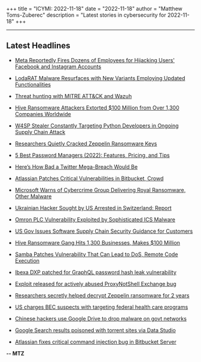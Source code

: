 +++
title = "ICYMI: 2022-11-18"
date = "2022-11-18"
author = "Matthew Toms-Zuberec"
description = "Latest stories in cybersecurity for 2022-11-18"
+++

---------------------------------------------------------------------------
## Latest Headlines
- [Meta Reportedly Fires Dozens of Employees for Hijacking Users' Facebook and Instagram Accounts](https://thehackernews.com/2022/11/meta-reportedly-fires-dozens-of.html)

- [LodaRAT Malware Resurfaces with New Variants Employing Updated Functionalities](https://thehackernews.com/2022/11/lodarat-malware-resurfaces-with-new.html)

- [Threat hunting with MITRE ATT&CK and Wazuh](https://thehackernews.com/2022/11/threat-hunting-with-mitre-att-and-wazuh.html)

- [Hive Ransomware Attackers Extorted $100 Million from Over 1,300 Companies Worldwide](https://thehackernews.com/2022/11/hive-ransomware-attackers-extorted-100.html)

- [W4SP Stealer Constantly Targeting Python Developers in Ongoing Supply Chain Attack](https://thehackernews.com/2022/11/w4sp-stealer-constantly-targeting.html)

- [Researchers Quietly Cracked Zeppelin Ransomware Keys](https://krebsonsecurity.com/2022/11/researchers-quietly-cracked-zeppelin-ransomware-keys/)

- [5 Best Password Managers (2022): Features, Pricing, and Tips](https://www.wired.com/story/best-password-managers/)

- [Here’s How Bad a Twitter Mega-Breach Would Be](https://www.wired.com/story/twitter-mega-breach-what-if/)

- [Atlassian Patches Critical Vulnerabilities in Bitbucket, Crowd](https://www.securityweek.com/atlassian-patches-critical-vulnerabilities-bitbucket-crowd)

- [Microsoft Warns of Cybercrime Group Delivering Royal Ransomware, Other Malware](https://www.securityweek.com/microsoft-warns-cybercrime-group-delivering-royal-ransomware-other-malware)

- [Ukrainian Hacker Sought by US Arrested in Switzerland: Report](https://www.securityweek.com/ukrainian-hacker-sought-us-arrested-switzerland-report)

- [Omron PLC Vulnerability Exploited by Sophisticated ICS Malware](https://www.securityweek.com/omron-plc-vulnerability-exploited-sophisticated-ics-malware)

- [US Gov Issues Software Supply Chain Security Guidance for Customers](https://www.securityweek.com/us-gov-issues-software-supply-chain-security-guidance-customers)

- [Hive Ransomware Gang Hits 1,300 Businesses, Makes $100 Million](https://www.securityweek.com/hive-ransomware-gang-hits-1300-businesses-makes-100-million)

- [Samba Patches Vulnerability That Can Lead to DoS, Remote Code Execution](https://www.securityweek.com/samba-patches-vulnerability-can-lead-dos-remote-code-execution)

- [Ibexa DXP patched for GraphQL password hash leak vulnerability](https://portswigger.net/daily-swig/ibexa-dxp-patched-for-graphql-password-hash-leak-vulnerability)

- [Exploit released for actively abused ProxyNotShell Exchange bug](https://www.bleepingcomputer.com/news/security/exploit-released-for-actively-abused-proxynotshell-exchange-bug/)

- [Researchers secretly helped decrypt Zeppelin ransomware for 2 years](https://www.bleepingcomputer.com/news/security/researchers-secretly-helped-decrypt-zeppelin-ransomware-for-2-years/)

- [US charges BEC suspects with targeting federal health care programs](https://www.bleepingcomputer.com/news/security/us-charges-bec-suspects-with-targeting-federal-health-care-programs/)

- [Chinese hackers use Google Drive to drop malware on govt networks](https://www.bleepingcomputer.com/news/security/chinese-hackers-use-google-drive-to-drop-malware-on-govt-networks/)

- [Google Search results poisoned with torrent sites via Data Studio](https://www.bleepingcomputer.com/news/security/google-search-results-poisoned-with-torrent-sites-via-data-studio/)

- [Atlassian fixes critical command injection bug in Bitbucket Server](https://www.bleepingcomputer.com/news/security/atlassian-fixes-critical-command-injection-bug-in-bitbucket-server/)

**-- MTZ**